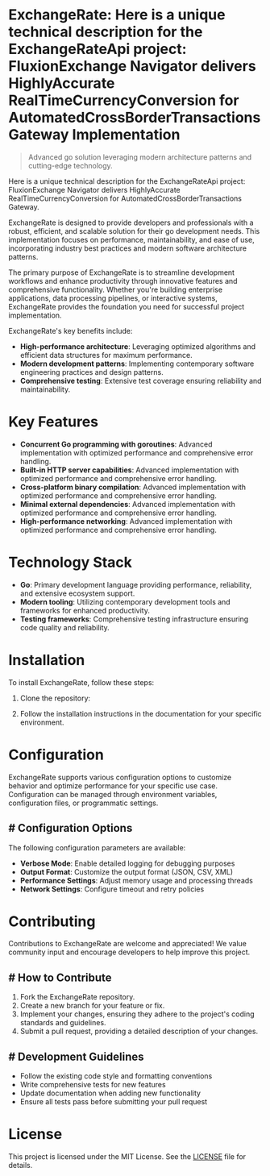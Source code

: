 <!-- fallback_ExchangeRate_20250810000026_98347 -->

# ExchangeRate: Here is a unique technical description for the ExchangeRateApi project: FluxionExchange Navigator delivers HighlyAccurate RealTimeCurrencyConversion for AutomatedCrossBorderTransactions Gateway Implementation
> Advanced go solution leveraging modern architecture patterns and cutting-edge technology.

Here is a unique technical description for the ExchangeRateApi project: FluxionExchange Navigator delivers HighlyAccurate RealTimeCurrencyConversion for AutomatedCrossBorderTransactions Gateway.

ExchangeRate is designed to provide developers and professionals with a robust, efficient, and scalable solution for their go development needs. This implementation focuses on performance, maintainability, and ease of use, incorporating industry best practices and modern software architecture patterns.

The primary purpose of ExchangeRate is to streamline development workflows and enhance productivity through innovative features and comprehensive functionality. Whether you're building enterprise applications, data processing pipelines, or interactive systems, ExchangeRate provides the foundation you need for successful project implementation.

ExchangeRate's key benefits include:

* **High-performance architecture**: Leveraging optimized algorithms and efficient data structures for maximum performance.
* **Modern development patterns**: Implementing contemporary software engineering practices and design patterns.
* **Comprehensive testing**: Extensive test coverage ensuring reliability and maintainability.

# Key Features

* **Concurrent Go programming with goroutines**: Advanced implementation with optimized performance and comprehensive error handling.
* **Built-in HTTP server capabilities**: Advanced implementation with optimized performance and comprehensive error handling.
* **Cross-platform binary compilation**: Advanced implementation with optimized performance and comprehensive error handling.
* **Minimal external dependencies**: Advanced implementation with optimized performance and comprehensive error handling.
* **High-performance networking**: Advanced implementation with optimized performance and comprehensive error handling.

# Technology Stack

* **Go**: Primary development language providing performance, reliability, and extensive ecosystem support.
* **Modern tooling**: Utilizing contemporary development tools and frameworks for enhanced productivity.
* **Testing frameworks**: Comprehensive testing infrastructure ensuring code quality and reliability.

# Installation

To install ExchangeRate, follow these steps:

1. Clone the repository:


2. Follow the installation instructions in the documentation for your specific environment.

# Configuration

ExchangeRate supports various configuration options to customize behavior and optimize performance for your specific use case. Configuration can be managed through environment variables, configuration files, or programmatic settings.

## # Configuration Options

The following configuration parameters are available:

* **Verbose Mode**: Enable detailed logging for debugging purposes
* **Output Format**: Customize the output format (JSON, CSV, XML)
* **Performance Settings**: Adjust memory usage and processing threads
* **Network Settings**: Configure timeout and retry policies

# Contributing

Contributions to ExchangeRate are welcome and appreciated! We value community input and encourage developers to help improve this project.

## # How to Contribute

1. Fork the ExchangeRate repository.
2. Create a new branch for your feature or fix.
3. Implement your changes, ensuring they adhere to the project's coding standards and guidelines.
4. Submit a pull request, providing a detailed description of your changes.

## # Development Guidelines

* Follow the existing code style and formatting conventions
* Write comprehensive tests for new features
* Update documentation when adding new functionality
* Ensure all tests pass before submitting your pull request

# License

This project is licensed under the MIT License. See the [LICENSE](https://github.com/laurindoisaac/ExchangeRate/blob/main/LICENSE) file for details.
